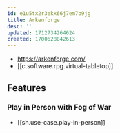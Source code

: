 ```yaml
---
id: e1u5tx2r3ekx66j7em7b9jg
title: Arkenforge
desc: ''
updated: 1712734264624
created: 1700628042613
---
```


- https://arkenforge.com/
- [[c.software.rpg.virtual-tabletop]]

## Features

### Play in Person with Fog of War

- [[sh.use-case.play-in-person]]